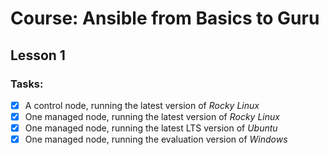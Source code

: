 # Course: Ansible from Basics to Guru

## Lesson 1

### Tasks:

- [X] A control node, running the latest version of _Rocky Linux_
- [X] One managed node, running the latest version of _Rocky Linux_
- [X] One managed node, running the latest LTS version of _Ubuntu_
- [X] One managed node, running the evaluation version of _Windows_
